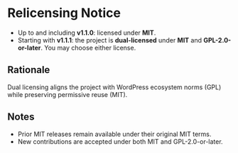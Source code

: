 # Relicensing Notice

- Up to and including **v1.1.0**: licensed under **MIT**.
- Starting with **v1.1.1**: the project is **dual-licensed** under **MIT** and **GPL-2.0-or-later**.
  You may choose either license.

## Rationale
Dual licensing aligns the project with WordPress ecosystem norms (GPL) while preserving permissive reuse (MIT).

## Notes
- Prior MIT releases remain available under their original MIT terms.
- New contributions are accepted under both MIT and GPL-2.0-or-later.